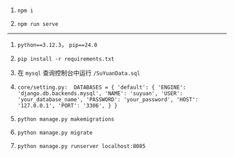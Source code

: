1. `npm i`

2. `npm run serve`
-------------------------------------------
1. `python==3.12.3`， `pip==24.0`

2. `pip install -r requirements.txt`

3. 在 `mysql` 查询控制台中运行 `/SuYuanData.sql `

4. `core/setting.py: 
    DATABASES = {
    'default': {
        'ENGINE': 'django.db.backends.mysql',
        'NAME': 'suyuan',
        'USER': 'your_database_name',
        'PASSWORD': 'your_password',
        'HOST': '127.0.0.1',
        'PORT': '3306',
    }
}`

5. `python manage.py makemigrations`

6. `python manage.py migrate`

7. `python manage.py runserver localhost:8085`
